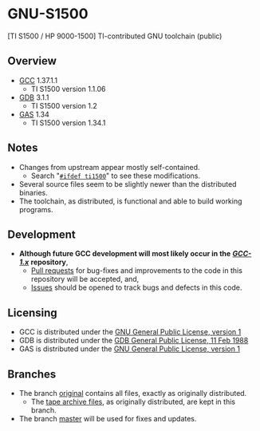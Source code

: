 # GNU-S1500

[TI S1500 / HP 9000-1500] TI-contributed GNU toolchain (public)

## Overview

* [GCC](gcc) 1.37.1.1
  * TI S1500 version 1.1.06
* [GDB](/gdb) 3.1.1
  * TI S1500 version 1.2
* [GAS](/gas) 1.34
  * TI S1500 version 1.34.1

## Notes

* Changes from upstream appear mostly self-contained.
  * Search "[`#ifdef ti1500`](https://github.com/TI-S1500/GNU-S1500/search?q=%22%23ifdef+ti1500%22&type=)" to see  these modifications.
* Several source files seem to be slightly newer than the distributed binaries.
* The toolchain, as distributed, is functional and able to build working programs.

## Development

* **Although future GCC development will most likely occur in the** [***GCC-1.x***](https://github.com/TI-S1500/GCC-1.x) **repository**,
  * [Pull requests](https://github.com/TI-S1500/GNU-S1500/pulls) for bug-fixes and
    improvements to the code in this repository will be accepted, and,
  * [Issues](https://github.com/TI-S1500/GNU-S1500/issues) should be opened to track bugs and defects in this code.

## Licensing

* GCC is distributed under the
  [GNU General Public License, version 1](https://github.com/TI-S1500/GNU-S1500/blob/master/gcc/COPYING)
* GDB is distributed under the
  [GDB General Public License, 11 Feb 1988](https://github.com/TI-S1500/GNU-S1500/blob/master/gdb/COPYING)
* GAS is distributed under the
  [GNU General Public License, version 1](https://github.com/TI-S1500/GNU-S1500/blob/master/gas/COPYING)

## Branches

* The branch [original](https://github.com/TI-S1500/GNU-S1500/tree/original)
  contains all files, exactly as originally distributed.
  * The [tape archive files](https://github.com/TI-S1500/GNU-S1500/tree/original/dist),
    as originally distributed, are kept in this branch.
* The branch [master](https://github.com/TI-S1500/GNU-S1500/tree/master)
  will be used for fixes and updates.
